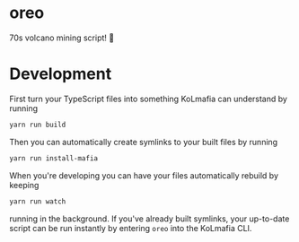 # oreo

70s volcano mining script! 󰢷

# Development

First turn your TypeScript files into something KoLmafia can understand by running

```bash
yarn run build
```

Then you can automatically create symlinks to your built files by running

```bash
yarn run install-mafia
```

When you're developing you can have your files automatically rebuild by keeping

```bash
yarn run watch
```

running in the background. If you've already built symlinks, your up-to-date script can be run instantly by entering `oreo` into the KoLmafia CLI.
